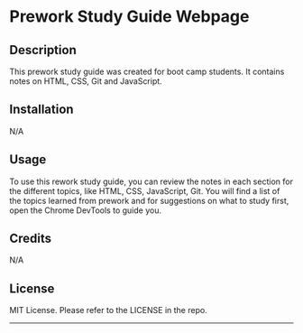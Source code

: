 # Prework Study Guide Webpage

## Description

This prework study guide was created for boot camp students. It contains notes on HTML, CSS, Git and JavaScript.


## Installation

N/A

## Usage

To use this rework study guide, you can review the notes in each section for the different topics, like HTML, CSS, JavaScript, Git. You will find a list of the topics learned from prework and for suggestions on what to study first, open the Chrome DevTools to guide you. 

## Credits

N/A

## License

MIT License. Please refer to the LICENSE in the repo.

---